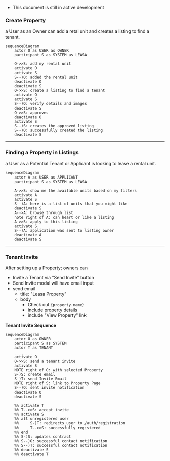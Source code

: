 - This document is still in active development

### Create Property

a User as an Owner can add a retal unit and creates a listing to find a tenant.

```mermaid
sequenceDiagram
    actor O as USER as OWNER
    participant S as SYSTEM as LEASA

    O->>S: add my rental unit
    activate O
    activate S
    S--)O: added the rental unit
    deactivate O
    deactivate S
    O->>S: create a listing to find a tenant
    activate O
    activate S
    S--)O: verify details and images
    deactivate S
    O->>S: approves
    deactivate O
    activate S
    S--)S: creates the approved listing
    S--)O: successfully created the listing
    deactivate S
```

---

### Finding a Property in Listings

a User as a Potential Tenant or Applicant is looking to lease a rental unit.

```mermaid
sequenceDiagram
    actor A as USER as APPLICANT
    participant S as SYSTEM as LEASA

    A->>S: show me the available units based on my filters
    activate A
    activate S
    S--)A: here is a list of units that you might like
    deactivate S
    A-->A: browse through list
    note right of A: can heart or like a listing
    A->>S: apply to this listing
    activate S
    S--)A: application was sent to listing owner
    deactivate A
    deactivate S
```

---

### Tenant Invite

After setting up a Property; owners can

- Invite a Tenant via "Send Invite" button
- Send Invite modal will have email input
- send email
  - title: "Leasa Property"
  - body
    - Check out `{property.name}`
    - include property details
    - include "View Property" link

**Tenant Invite Sequence**

```mermaid
sequenceDiagram
    actor O as OWNER
    participant S as SYSTEM
    actor T as TENANT

    activate O
    O->>S: send a tenant invite
    activate S
    NOTE right of O: with selected Property
    S-)S: create email
    S-)T: send Invite Email
    NOTE right of S: link to Property Page
    S--)O: sent invite notification
    deactivate O
    deactivate S

    %% activate T
    %% T-->>S: accept invite
    %% activate S
    %% alt unregistered user
    %%     S-)T: redirects user to /auth/registration
    %%     T-->>S: successfully registered
    %% end
    %% S-)S: updates contract
    %% S--)O: successful contact notification
    %% S--)T: successful contact notification
    %% deactivate S
    %% deactivate T
```
